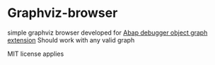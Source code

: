 # Graphviz-browser

simple graphviz browser developed for [Abap debugger object graph extension](https://github.com/marcellourbani/abap_debugger_object_graph_extension)
Should work with any valid graph

MIT license applies
